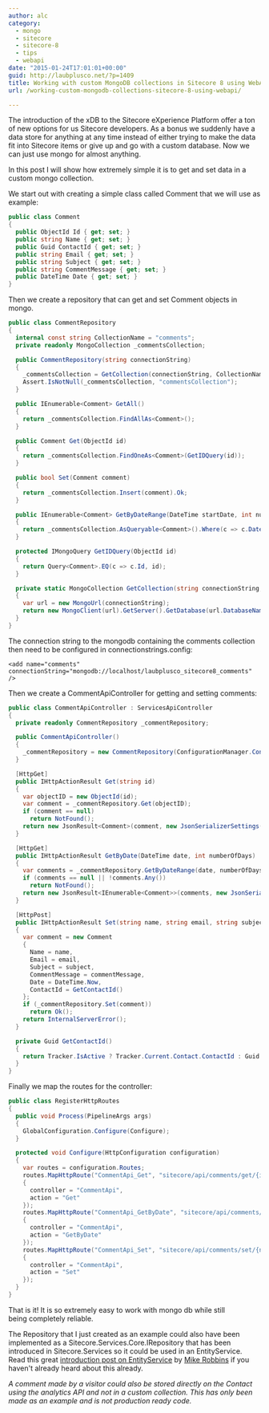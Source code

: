 ```yaml
---
author: alc
category:
  - mongo
  - sitecore
  - sitecore-8
  - tips
  - webapi
date: "2015-01-24T17:01:01+00:00"
guid: http://laubplusco.net/?p=1409
title: Working with custom MongoDB collections in Sitecore 8 using WebApi
url: /working-custom-mongodb-collections-sitecore-8-using-webapi/

---
```

The introduction of the xDB to the Sitecore eXperience Platform offer a ton of new options for us Sitecore developers. As a bonus we suddenly have a data store for anything at any time instead of either trying to make the data fit into Sitecore items or give up and go with a custom database. Now we can just use mongo for almost anything.

In this post I will show how extremely simple it is to get and set data in a custom mongo collection.

We start out with creating a simple class called Comment that we will use as example:

```c#
public class Comment
{
  public ObjectId Id { get; set; }
  public string Name { get; set; }
  public Guid ContactId { get; set; }
  public string Email { get; set; }
  public string Subject { get; set; }
  public string CommentMessage { get; set; }
  public DateTime Date { get; set; }
}
```

Then we create a repository that can get and set Comment objects in mongo.

```c#
public class CommentRepository
{
  internal const string CollectionName = "comments";
  private readonly MongoCollection _commentsCollection;

  public CommentRepository(string connectionString)
  {
    _commentsCollection = GetCollection(connectionString, CollectionName);
    Assert.IsNotNull(_commentsCollection, "commentsCollection");
  }

  public IEnumerable<Comment> GetAll()
  {
    return _commentsCollection.FindAllAs<Comment>();
  }

  public Comment Get(ObjectId id)
  {
    return _commentsCollection.FindOneAs<Comment>(GetIDQuery(id));
  }

  public bool Set(Comment comment)
  {
    return _commentsCollection.Insert(comment).Ok;
  }

  public IEnumerable<Comment> GetByDateRange(DateTime startDate, int numberOfDays)
  {
    return _commentsCollection.AsQueryable<Comment>().Where(c => c.Date >= startDate && c.Date < startDate.AddDays(numberOfDays)).ToArray();
  }

  protected IMongoQuery GetIDQuery(ObjectId id)
  {
    return Query<Comment>.EQ(c => c.Id, id);
  }

  private static MongoCollection GetCollection(string connectionString, string collectionName)
  {
    var url = new MongoUrl(connectionString);
    return new MongoClient(url).GetServer().GetDatabase(url.DatabaseName).GetCollection(collectionName);
  }
}
```

The connection string to the mongodb containing the comments collection then need to be configured in connectionstrings.config:

```xhtml
<add name="comments" connectionString="mongodb://localhost/laubplusco_sitecore8_comments" />
```

Then we create a CommentApiController for getting and setting comments:

```c#
public class CommentApiController : ServicesApiController
{
  private readonly CommentRepository _commentRepository;

  public CommentApiController()
  {
    _commentRepository = new CommentRepository(ConfigurationManager.ConnectionStrings["comments"].ConnectionString);
  }

  [HttpGet]
  public IHttpActionResult Get(string id)
  {
    var objectID = new ObjectId(id);
    var comment = _commentRepository.Get(objectID);
    if (comment == null)
      return NotFound();
    return new JsonResult<Comment>(comment, new JsonSerializerSettings(), Encoding.UTF8, this);
  }

  [HttpGet]
  public IHttpActionResult GetByDate(DateTime date, int numberOfDays)
  {
    var comments = _commentRepository.GetByDateRange(date, numberOfDays);
    if (comments == null || !comments.Any())
      return NotFound();
    return new JsonResult<IEnumerable<Comment>>(comments, new JsonSerializerSettings(), Encoding.UTF8, this);
  }

  [HttpPost]
  public IHttpActionResult Set(string name, string email, string subject, [FromBody] string commentMessage)
  {
    var comment = new Comment
    {
      Name = name,
      Email = email,
      Subject = subject,
      CommentMessage = commentMessage,
      Date = DateTime.Now,
      ContactId = GetContactId()
    };
    if (_commentRepository.Set(comment))
      return Ok();
    return InternalServerError();
  }

  private Guid GetContactId()
  {
    return Tracker.IsActive ? Tracker.Current.Contact.ContactId : Guid.Empty;
  }
}
```

Finally we map the routes for the controller:

```c#
public class RegisterHttpRoutes
{
  public void Process(PipelineArgs args)
  {
    GlobalConfiguration.Configure(Configure);
  }

  protected void Configure(HttpConfiguration configuration)
  {
    var routes = configuration.Routes;
    routes.MapHttpRoute("CommentApi_Get", "sitecore/api/comments/get/{id}", new
    {
      controller = "CommentApi",
      action = "Get"
    });
    routes.MapHttpRoute("CommentApi_GetByDate", "sitecore/api/comments/getbydate/{date}/{numberOfDays}", new
    {
      controller = "CommentApi",
      action = "GetByDate"
    });
    routes.MapHttpRoute("CommentApi_Set", "sitecore/api/comments/set/{name}/{email}/{subject}", new
    {
      controller = "CommentApi",
      action = "Set"
    });
  }
}
```

That is it! It is so extremely easy to work with mongo db while still being completely reliable.

The Repository that I just created as an example could also have been implemented as a Sitecore.Services.Core.IRepository that has been introduced in Sitecore.Services so it could be used in an EntityService. Read this great [introduction post on EntityService](http://mikerobbins.co.uk/2015/01/06/entityservice-sitecore-service-client/) by [Mike Robbins](https://twitter.com/Sobek1985) if you haven't already heard about this already.

_A comment made by a visitor could also be stored directly on the Contact using the analytics API and not in a custom collection. This has only been made as an example and is not production ready code._
